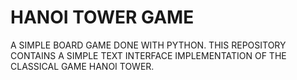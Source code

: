 # HANOI  TOWER  GAME
A SIMPLE BOARD GAME DONE WITH PYTHON. THIS REPOSITORY CONTAINS A SIMPLE TEXT INTERFACE IMPLEMENTATION OF THE CLASSICAL GAME HANOI TOWER.
